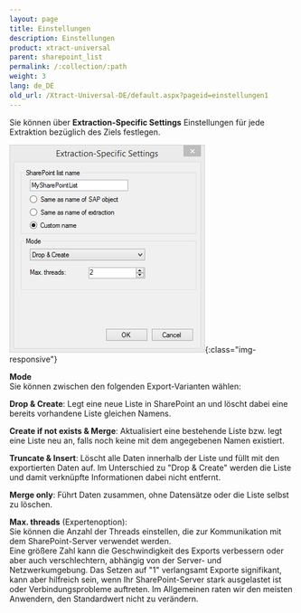 ```yaml
---
layout: page
title: Einstellungen
description: Einstellungen
product: xtract-universal
parent: sharepoint_list
permalink: /:collection/:path
weight: 3
lang: de_DE
old_url: /Xtract-Universal-DE/default.aspx?pageid=einstellungen1
---
```


Sie können über **Extraction-Specific Settings** Einstellungen für jede Extraktion bezüglich des Ziels festlegen.

![SharePointExtractionSpecificSettings](/img/content/SharePointExtractionSpecificSettings.png){:class="img-responsive"}


**Mode**<br>
Sie können zwischen den folgenden Export-Varianten wählen:


**Drop & Create**: Legt eine neue Liste in SharePoint an und löscht dabei eine bereits vorhandene Liste gleichen Namens.

**Create if not exists & Merge**: Aktualisiert eine bestehende Liste bzw. legt eine Liste neu an, falls noch keine mit dem angegebenen Namen existiert.

**Truncate & Insert**: Löscht alle Daten innerhalb der Liste und füllt mit den exportierten Daten auf. Im Unterschied zu "Drop & Create" werden die Liste und damit verknüpfte Informationen dabei nicht entfernt.

**Merge only**: Führt Daten zusammen, ohne Datensätze oder die Liste selbst zu löschen.


**Max. threads** (Expertenoption):<br>
Sie können die Anzahl der Threads einstellen, die zur Kommunikation mit dem SharePoint-Server verwendet werden. <br>Eine größere Zahl kann die Geschwindigkeit des Exports verbessern oder aber auch verschlechtern, abhängig von der Server- und Netzwerkumgebung. Das Setzen auf "1" verlangsamt Exporte signifikant, kann aber hilfreich sein, wenn Ihr SharePoint-Server stark ausgelastet ist oder Verbindungsprobleme auftreten. Im Allgemeinen raten wir den meisten Anwendern, den Standardwert nicht zu verändern.     